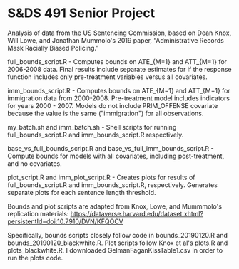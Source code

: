 # S&DS 491 Senior Project
Analysis of data from the US Sentencing Commission, based on Dean Knox, Will Lowe, and Jonathan Mummolo's 2019 paper, “Administrative Records Mask Racially Biased Policing.” 

full_bounds_script.R - Computes bounds on ATE_{M=1} and ATT_{M=1} for 2006-2008 data. Final results include separate estimates for if the response function includes only pre-treatment variables versus all covariates. 

imm_bounds_script.R - Computes bounds on ATE_{M=1} and ATT_{M=1} for immigration data from 2000-2008. Pre-treatment model includes indicators for years 2000 - 2007. Models do not include PRIM_OFFENSE covariate because the value is the same ("immigration") for all observations. 

my_batch.sh and imm_batch.sh - Shell scripts for running full_bounds_script.R and imm_bounds_script.R respectively. 

base_vs_full_bounds_script.R and base_vs_full_imm_bounds_script.R - Compute bounds for models with all covariates, including post-treatment, and no covariates. 

plot_script.R and imm_plot_script.R - Creates plots for results of full_bounds_script.R and imm_bounds_script.R, respectively. Generates separate plots for each sentence length threshold. 

Bounds and plot scripts are adapted from Knox, Lowe, and Mummmolo's replication materials: https://dataverse.harvard.edu/dataset.xhtml?persistentId=doi:10.7910/DVN/KFQOCV

Specifically, bounds scripts closely follow code in bounds_20190120.R and bounds_20190120_blackwhite.R. Plot scripts follow Knox et al's plots.R and plots_blackwhite.R. I downloaded GelmanFaganKissTable1.csv in order to run the plots code.  


